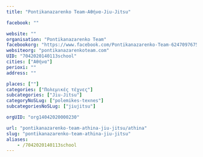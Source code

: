 ```yaml
---
title: "Pontikanazarenko Team-Αθήνα-Jiu-Jitsu"

facebook: ""

website: ""
organisation: "Pontikanazarenko Team"
facebookorg: "https://www.facebook.com/Pontikanazarenko-Team-624709767572037"
websiteorg: "pontikanazarenkoteam.com"
UID: "7042020140113school"
cities: ["Αθήνα"]
perioxi: ""
address: ""

places: [""]
categories: ["Πολεμικές τέχνες"]
subcategories: ["Jiu-Jitsu"]
categoryNoSLug: ["polemikes-texnes"]
subcategoriesNoSLug: ["jiujitsu"]

orgUID: "org14042020000230"

url: "pontikanazarenko-team-athina-jiu-jitsu/athina"
slug: "pontikanazarenko-team-athina-jiu-jitsu"
aliases:
    - /7042020140113school
---
```





